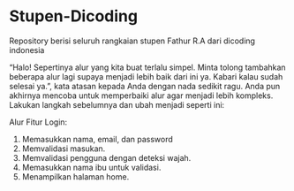 # Stupen-Dicoding
Repository berisi seluruh rangkaian stupen Fathur R.A dari dicoding indonesia

“Halo! Sepertinya alur yang kita buat terlalu simpel. Minta tolong tambahkan beberapa alur lagi supaya menjadi lebih baik dari ini ya. Kabari kalau sudah selesai ya.”, kata atasan kepada Anda dengan nada sedikit ragu. Anda pun akhirnya mencoba untuk memperbaiki alur agar menjadi lebih kompleks. Lakukan langkah sebelumnya dan ubah menjadi seperti ini:

Alur Fitur Login:
1. Memasukkan nama, email, dan password
2. Memvalidasi masukan.
3. Memvalidasi pengguna dengan deteksi wajah.
4. Memasukkan nama ibu untuk validasi.
5. Menampilkan halaman home.

